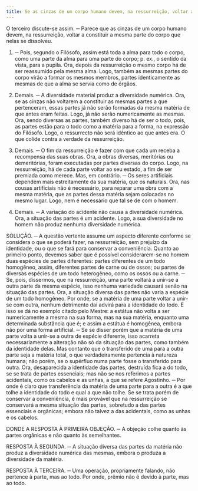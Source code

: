 ```yaml
---
title: Se as cinzas de um corpo humano devem, na ressurreição, voltar a constituir a mesma parte do corpo que nelas se dissolveu
---
```


O terceiro discute-se assim. ─ Parece que as cinzas de um corpo humano devem, na ressurreição, voltar a constituir a mesma parte do corpo que nelas se dissolveu.  

1. ─ Pois, segundo o Filósofo, assim está toda a alma para todo o corpo, como uma parte da alma para uma parte do corpo; p. ex., o sentido da vista, para a pupila. Ora, depois da ressurreição o mesmo corpo há de ser reassumido pela mesma alma. Logo, também as mesmas partes do corpo virão a formar os mesmos membros, partes identicamente as mesmas de que a alma se servia como de órgãos.  

2. Demais. ─ A diversidade material produz a diversidade numérica. Ora, se as cinzas não voltarem a constituir as mesmas partes a que pertenceram, essas partes já não serão formadas da mesma matéria de que antes eram feitas. Logo, já não serão numericamente as mesmas. Ora, sendo diversas as partes, também diverso há de ser o todo, pois, as partes estão para o todo como a matéria para a forma, na expressão do Filósofo. Logo, o ressurrecto não será idêntico ao que antes era. O que colide contra a verdade da ressurreição.  

3. Demais. ─ O fim da ressurreição é fazer com que cada um receba a recompensa das suas obras. Ora, a obras diversas, meritórias ou demeritórias, foram executadas por partes diversas do corpo. Logo, na ressurreição, há de cada parte voltar ao seu estado, a fim de ser premiada como merece.  Mas, em contrário. ─ Os seres artificiais dependem mais estreitamente da sua matéria, que os naturais. Ora, nas cousas artificiais não é necessário, para reparar uma obra com a mesma matéria, que as partes dessa matéria sejam colocadas no mesmo lugar. Logo, nem é necessário que tal se de com o homem.  

2. Demais. ─ A variação do acidente não causa a diversidade numérica. Ora, a situação das partes é um acidente. Logo, a sua diversidade no homem não produz nenhuma diversidade numérica.  

SOLUÇÃO. ─ A questão vertente assume um aspecto diferente conforme se considera o que se poderá fazer, na ressurreição, sem prejuízo da identidade, ou o que se fará para conservar a conveniência.  Quanto ao primeiro ponto, devemos saber que é possível considerarem-se no homem duas espécies de partes diferentes: partes diferentes de um todo homogêneo, assim, diferentes partes de carne ou de ossos; ou partes de diversas espécies de um todo heterogêneo, como os ossos ou a carne. ─ Se, pois, dissermos, que na ressurreição, uma parte voltará a unir-se a outra parte da mesma espécie, isso nenhuma variedade causará senão na situação das partes. Ora, a situação diversa das partes não varia a espécie de um todo homogêneo. Por onde, se a matéria de uma parte voltar a unir-se com outra, nenhum detrimento daí advirá para a identidade do todo. E isso se dá no exemplo citado pelo Mestre: a estátua não volta a ser numericamente a mesma na sua forma, mas na sua matéria, enquanto uma determinada substância que é; e assim a estátua é homogênea, embora não por uma forma artificial. ─ Se se disser porém que a matéria de uma parte volta a unir-se a outra de espécie diferente, isso acarreta necessariamente a alteração não só da situação das partes, como também da identidade delas. Mas contanto que o transferido de uma para a outra parte seja a matéria total, o que verdadeiramente pertencia à natureza humana; não porém, se o supérfluo numa parte fosse o transferido para outra. Ora, desaparecida a identidade das partes, destruída fica a do todo, se se trata de partes essenciais; mas não se nos referimos a partes acidentais, como os cabelos e as unhas, a que se refere Agostinho. ─ Por onde é claro que transferência da matéria de uma parte para a outra é a que tolhe a identidade do todo e qual a que não tolhe.  Se se trata porém de conservar a conveniência, é mais provável que na ressurreição se conservará a mesma situação das partes, sobretudo a das partes essenciais e orgânicas; embora não talvez a das acidentais, como as unhas e os cabelos.  

DONDE A RESPOSTA À PRIMEIRA OBJEÇÃO. ─ A objeção colhe quanto às partes orgânicas e não quanto às semelhantes.  

RESPOSTA À SEGUNDA. ─ A situação diversa das partes da matéria não produz a diversidade numérica das mesmas, embora o produza a diversidade da matéria.  

RESPOSTA À TERCEIRA. ─ Uma operação, propriamente falando, não pertence à parte, mas ao todo. Por onde, prêmio não é devido à parte, mas ao todo.